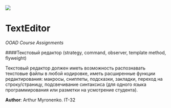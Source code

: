 ![](https://ci.appveyor.com/api/projects/status/b0u0mybkt68xak7u)

# TextEditor
*OOAD Course Assignments*

####Текстовый редактор (strategy, command, observer, template method, flyweight)

Текстовый редактор должен иметь возможность распознавать текстовые файлы в любой кодировке, иметь расширенные функции редактирования: макросы, сниппеты, подсказки, закладки, переход на строку/страницу, подсвечивание синтаксиса (для одного языка программирования или разметки на усмотрение студента).

**Author**: Arthur Myronenko. IT-32
